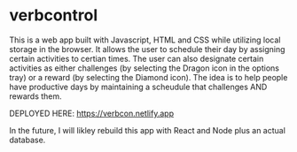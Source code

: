 # verbcontrol
This is a web app built with Javascript, HTML and CSS while utilizing local storage in the browser. It allows the user to schedule their day by assigning certain activities to certian times. The user can also designate certain activities as either challenges (by selecting the Dragon icon in the options tray) or a reward (by selecting the Diamond icon). The idea is to help people have productive days by maintaining a scheudule that challenges AND rewards them.

DEPLOYED HERE: https://verbcon.netlify.app

In the future, I will likley rebuild this app with React and Node plus an actual database. 
